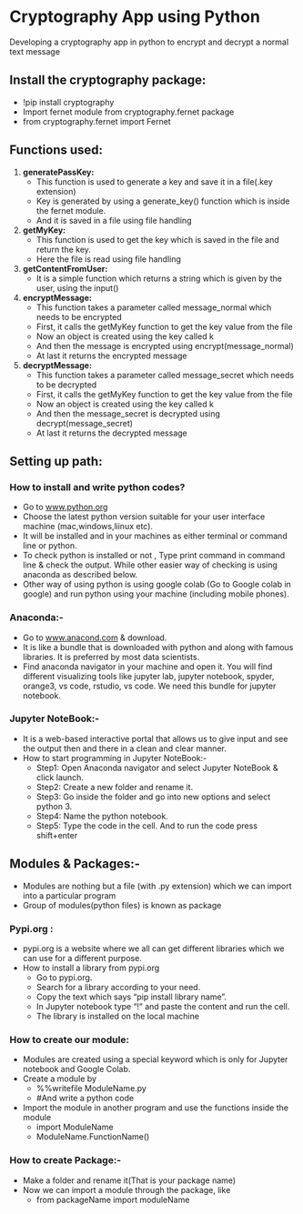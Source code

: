 # Cryptography App using Python
Developing a cryptography app in python to encrypt and decrypt a normal text message

## Install the cryptography package:
- !pip install cryptography
- Import fernet module from cryptography.fernet package
- from cryptography.fernet import Fernet

## Functions used:
1. **generatePassKey:** 
     - This function is used to generate a key and save it in a file(.key extension)
     - Key is generated by using a generate_key() function which is inside the fernet module.
   - And it is saved in a file using file handling
2. **getMyKey:**
     - This function is used to get the key which is saved in the file and return the key.
     - Here the file is read using file handling
3.	**getContentFromUser:**
     - It is a simple function which returns a string which is given by the user, using the input()
4.	**encryptMessage:**
    - This function takes a parameter called message_normal which needs to be encrypted
    - First, it calls the getMyKey function to get the key value from the file
    - Now an object is created using the key called k
    - And then the message is encrypted using encrypt(message_normal)
    - At last it returns the encrypted message
5.	**decryptMessage:**
    - This function takes a parameter called message_secret which needs to be decrypted
    - First, it calls the getMyKey function to get the key value from the file
    - Now an object is created using the key called k
    - And then the message_secret is decrypted using decrypt(message_secret)
    - At last it returns the decrypted message

## Setting up path:
### How to install and write python codes?
- Go to www.python.org
- Choose the latest python version suitable for your user interface  machine (mac,windows,liinux etc).
- It will be installed and in your machines as either terminal or command line or python.
- To check python is installed or not , Type print command in command line & check the output. While other easier way of checking is using anaconda as described below.
- Other way of using python is using google colab (Go to Google colab in google) and run python using your machine (including mobile phones).

### Anaconda:-  
- Go to  www.anacond.com  & download.
- It is like a  bundle that is downloaded with python and along with famous libraries. It is preferred by most data scientists.
- Find anaconda navigator in your machine and open it. You will find different visualizing tools like jupyter lab, jupyter notebook, spyder, orange3, vs code, rstudio, vs code. We need this bundle for jupyter notebook.

### Jupyter NoteBook:- 
- It is a web-based interactive portal that allows us to give input and see the output then and there in a clean and clear manner.
- How to start programming in Jupyter NoteBook:-
   - Step1: Open Anaconda navigator and select Jupyter NoteBook & click launch.
   - Step2: Create a new folder and rename it.
   - Step3: Go inside the folder and go into new options and select python 3.
   - Step4: Name the python notebook.
   - Step5: Type the code in the cell. And to run the code press shift+enter
 
 ## Modules & Packages:- 
- Modules are nothing but a file (with .py extension) which we can import into a particular program
- Group of modules(python files) is known as package 
### Pypi.org :
- pypi.org is a website where we all can get different libraries which we can use for a different purpose.
- How to install a library from pypi.org
   - Go to pypi.org.
   - Search for a library according to your need.
   - Copy the text which says “pip install library name”.
   - In Jupyter notebook type “!” and paste the content and run the cell.
   - The library is installed on the local machine
### How to create our module:
   - Modules are created using a special keyword which is only for Jupyter notebook and Google Colab.
   - Create a module by
       - %%writefile ModuleName.py
       - #And write a python code
   - Import the module in another program and use the functions inside the module
      - import ModuleName
      - ModuleName.FunctionName()
### How to create Package:-
- Make a folder and rename it(That is your package name)
- Now we can import a module through the package, like
   - from packageName import moduleName
